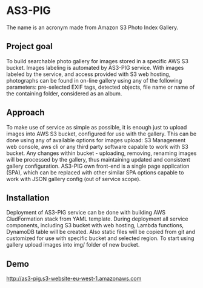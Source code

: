 # AS3-PIG
The name is an acronym made from Amazon S3 Photo Index Gallery.

## Project goal
To build searchable photo gallery for images stored in a specific AWS S3 bucket. Images labeling is automated by AS3-PIG service. With images labeled by the service, and access provided with S3 web hosting, photographs can be found in on-line gallery using any of the following parameters: pre-selected EXIF tags, detected objects, file name or name of the containing folder, considered as an album. 

## Approach
To make use of service as simple as possible, it is enough just to upload images into AWS S3 bucket, configured for use with the gallery. This can be done using any of available options for images upload: S3 Management web console, aws cli or any third party software capable to work with S3 bucket. Any changes within bucket - uploading, removing, renaming images will be processed by the gallery, thus maintaining updated and consistent gallery configuration. AS3-PIG own front-end is a single page application (SPA), which can be replaced with other similar SPA options capable to work with JSON gallery config (out of service scope).

## Installation
Deployment of AS3-PIG service can be done with building AWS CludFormation stack from YAML template. During deployment all service components, including S3 bucket with web hosting, Lambda functions, DynamoDB table will be created. Also static files will be copied from git and customized for use with specific bucket and selected region. To start using gallery upload images into img/ folder of new bucket. 

## Demo
http://as3-pig.s3-website-eu-west-1.amazonaws.com
